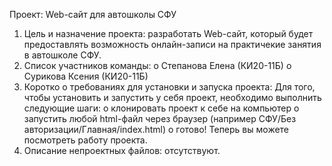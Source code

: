 Проект: Web-сайт для автошколы СФУ

1.	Цель и назначение проекта:
    разработать Web-сайт, который будет предоставлять возможность онлайн-записи на практичекие занятия в автошколе СФУ.
2.	Список участников команды:
    o	Степанова Елена (КИ20-11Б)
    o	Сурикова Ксения (КИ20-11Б)
3.	Коротко о требованиях для установки и запуска проекта:
    Для того, чтобы установить и запустить у себя проект, необходимо выполнить следующие шаги:
        o	клонировать проект к себе на компьютер
        o	запустить любой html-файл через браузер (например СФУ/Без авторизации/Главная/index.html)
        o	готово! Теперь вы можете посмотреть работу проекта.
4.	Описание непроектных файлов: отсутствуют.

